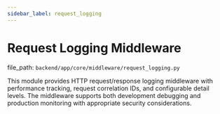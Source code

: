```yaml
---
sidebar_label: request_logging
---
```


# Request Logging Middleware

  file_path: `backend/app/core/middleware/request_logging.py`

This module provides HTTP request/response logging middleware with performance
tracking, request correlation IDs, and configurable detail levels. The middleware
supports both development debugging and production monitoring with appropriate
security considerations.

